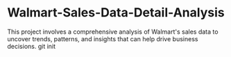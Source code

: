 # Walmart-Sales-Data-Detail-Analysis
This project involves a comprehensive analysis of Walmart's sales data to uncover trends, patterns, and insights that can help drive business decisions.
git init
